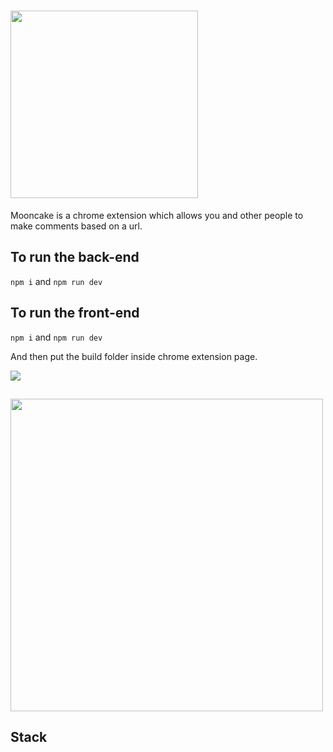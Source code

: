 # <img src="https://res.cloudinary.com/db46klhlo/image/upload/v1532880193/Mooncake.svg" width="300">


Mooncake is a chrome extension which allows
you and other people to make comments based on a url.

## To run the back-end

`npm i` and `npm run dev` 

## To run the front-end

`npm i` and `npm run dev`

And then put the build folder inside chrome extension page.
 
<img src="https://res.cloudinary.com/db46klhlo/image/upload/v1535380393/Group_6.png">

##

 <img src="https://res.cloudinary.com/db46klhlo/image/upload/v1535373607/app.png" width="500">

## Stack
